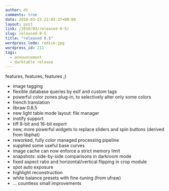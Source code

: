 ```yaml
---
author: dt
comments: true
date: 2010-03-23 22:03:37+00:00
layout: post
link: /2010/03/released-0-5/
slug: released-0-5
title: "released 0.5"
wordpress_lede: redice.jpg
wordpress_id: 211
tags:
  - announcement
  - darktable release
---
```

features, features, features ;)

* image tagging
* flexible database queries by exif and custom tags
* powerful color zones plug-in, to selectively alter only some colors
* french translation
* libraw 0.8.5
* new light table mode layout: file manager
* inotify support
* tiff 8-bit and 16-bit export
* new, more powerful widgets to replace sliders and spin buttons (derived from libphat)
* reworked, fully color managed processing pipeline
* supplied some useful base curves
* image cache can now enforce a strict memory limit
* snapshots: side-by-side comparisons in darkroom mode
* fixed aspect ratio and horizontal/vertical flipping in crop module
* spot auto exposure
* highlight reconstruction
* white balance presets with fine-tuning (from ufraw)
* ...&nbsp;countless small improvements


